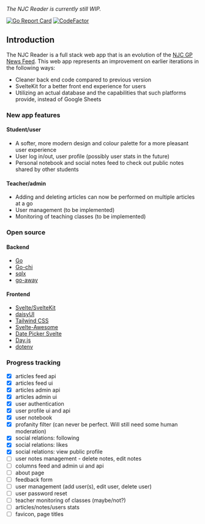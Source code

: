 *The NJC Reader is currently still WIP.*

[![Go Report Card](https://goreportcard.com/badge/github.com/jwnpoh/njcreaderapp/backend)](https://goreportcard.com/report/github.com/jwnpoh/njcreaderapp/backend)
[![CodeFactor](https://www.codefactor.io/repository/github/jwnpoh/njcreaderapp/badge)](https://www.codefactor.io/repository/github/jwnpoh/njcreaderapp)


## Introduction
The NJC Reader is a full stack web app that is an evolution of the [NJC GP News Feed](njc-gp-newsfeed.et.r.appspot.com). This web app represents an improvement on earlier iterations in the following ways:  
- Cleaner back end code compared to previous version
- SvelteKit for a better front end experience for users
- Utilizing an actual database and the capabilities that such platforms provide, instead of Google Sheets

### New app features
#### Student/user
- A softer, more modern design and colour palette for a more pleasant user experience
- User log in/out, user profile (possibly user stats in the future)
- Personal notebook and social notes feed to check out public notes shared by other students

#### Teacher/admin
- Adding and deleting articles can now be performed on multiple articles at a go
- User management (to be implemented)
- Monitoring of teaching classes (to be implemented)

### Open source
#### Backend
- [Go](https://go.dev/)
- [Go-chi](https://go-chi.io/)
- [sqlx](http://jmoiron.github.io/sqlx/)
- [go-away](https://github.com/TwiN/go-away)

#### Frontend
- [Svelte/SvelteKit](https://kit.svelte.dev/)
- [daisyUI](https://daisyui.com/)
- [Tailwind CSS](https://tailwindcss.com/)
- [Svelte-Awesome](https://github.com/RobBrazier/svelte-awesome#more-advanced-cases)
- [Date Picker Svelte](https://github.com/probablykasper/date-picker-svelte)
- [Day.js](https://github.com/iamkun/dayjs/)
- [dotenv](https://github.com/motdotla/dotenv)

### Progress tracking
- [x] articles feed api
- [x] articles feed ui
- [x] articles admin api
- [x] articles admin ui
- [x] user authentication
- [x] user profile ui and api
- [x] user notebook
- [x] profanity filter (can never be perfect. Will still need some human moderation)
- [x] social relations: following 
- [x] social relations: likes
- [x] social relations: view public profile
- [ ] user notes management - delete notes, edit notes
- [ ] columns feed and admin ui and api
- [ ] about page
- [ ] feedback form
- [ ] user management (add user(s), edit user, delete user)
- [ ] user password reset
- [ ] teacher monitoring of classes (maybe/not?)
- [ ] articles/notes/users stats
- [ ] favicon, page titles
